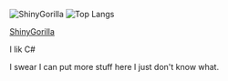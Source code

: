 ![ShinyGorilla](https://github-readme-stats.vercel.app/api?username=Shiny003&layout=compact&theme=tokyonight&hide_border=true)
![Top Langs](https://github-readme-stats.vercel.app/api/top-langs/?username=Shiny003&layout=compact&theme=tokyonight&hide_border=true)
<div>
  <a href="https://shiny003.github.io"><p>ShinyGorilla</p></a>
  <p>I lik C#</p>
  <p>I swear I can put more stuff here I just don't know what.</p>
</div>
